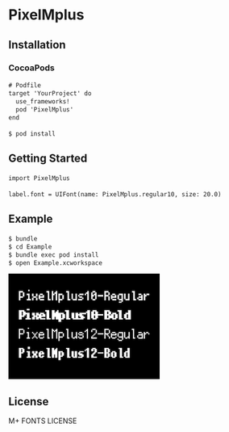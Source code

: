 # PixelMplus

## Installation

### CocoaPods

```
# Podfile
target 'YourProject' do
  use_frameworks!
  pod 'PixelMplus'
end

$ pod install
```

## Getting Started

```
import PixelMplus

label.font = UIFont(name: PixelMplus.regular10, size: 20.0)
```

## Example

```
$ bundle
$ cd Example
$ bundle exec pod install
$ open Example.xcworkspace
```

![](example.png)

## License

M+ FONTS LICENSE
